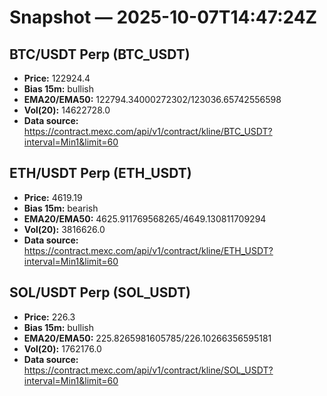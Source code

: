 # Snapshot — 2025-10-07T14:47:24Z

## BTC/USDT Perp (BTC_USDT)
- **Price:** 122924.4
- **Bias 15m:** bullish
- **EMA20/EMA50:** 122794.34000272302/123036.65742556598
- **Vol(20):** 14622728.0
- **Data source:** https://contract.mexc.com/api/v1/contract/kline/BTC_USDT?interval=Min1&limit=60

## ETH/USDT Perp (ETH_USDT)
- **Price:** 4619.19
- **Bias 15m:** bearish
- **EMA20/EMA50:** 4625.911769568265/4649.130811709294
- **Vol(20):** 3816626.0
- **Data source:** https://contract.mexc.com/api/v1/contract/kline/ETH_USDT?interval=Min1&limit=60

## SOL/USDT Perp (SOL_USDT)
- **Price:** 226.3
- **Bias 15m:** bullish
- **EMA20/EMA50:** 225.8265981605785/226.10266356595181
- **Vol(20):** 1762176.0
- **Data source:** https://contract.mexc.com/api/v1/contract/kline/SOL_USDT?interval=Min1&limit=60
